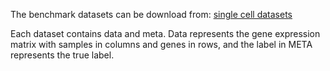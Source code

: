 The benchmark datasets can be download from: [single cell datasets](https://github.com/zy-fang/REBET/tree/master/data)


Each dataset contains data and meta. Data represents the gene expression matrix with samples in columns and genes in rows, and the label in META represents the true label.
